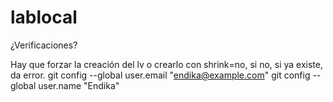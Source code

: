 # lablocal

¿Verificaciones?


Hay que forzar la creación del lv o crearlo con shrink=no, si no, si ya existe, da error.
git config --global user.email "endika@example.com"
git config --global user.name "Endika"